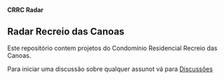 #### CRRC Radar

## Radar Recreio das Canoas

Este repositório contem projetos do Condomínio Residencial Recreio das Canoas.

Para iniciar uma discussão sobre qualquer assunot vá para [Discussôes](https://github.com/recreiocanoas/radar/discussions)

